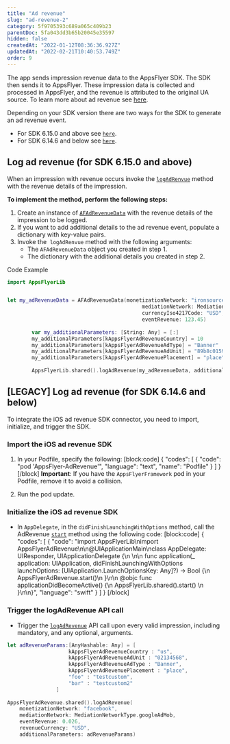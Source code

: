 ```yaml
---
title: "Ad revenue"
slug: "ad-revenue-2"
category: 5f9705393c689a065c409b23
parentDoc: 5fa043dd3b65b20045e35597
hidden: false
createdAt: "2022-01-12T08:36:36.927Z"
updatedAt: "2022-02-21T10:40:53.749Z"
order: 9
---
```

The app sends impression revenue data to the AppsFlyer SDK. The SDK then sends it to AppsFlyer. These impression data is collected and processed in AppsFlyer, and the revenue is attributed to the original UA source. To learn more about ad revenue see [here](https://support.appsflyer.com/hc/en-us/articles/217490046#connect-to-ad-revenue-integrated-partners).

Depending on your SDK version there are two ways for the SDK to generate an ad revenue event.

- For SDK 6.15.0 and above see [`here`](#log-ad-revenue-for-sdk-6150-and-above).
- For SDK 6.14.6 and below see [`here`](#log-ad-revenue-for-sdk-6146-and-below).

## Log ad revenue (for SDK 6.15.0 and above)

When an impression with revenue occurs invoke the [`logAdRenvue`](doc:ios-sdk-reference-appsflyerlib#logadrevenue) method with the revenue details of the impression.  

**To implement the method, perform the following steps:**

1. Create an instance of [`AFAdRevenueData`](doc:ios-sdk-reference-appsflyerlib#afadrevenuedata) with the revenue details of the impression to be logged.  
2. If you want to add additional details to the ad revenue event, populate a dictionary with key-value pairs.
3. Invoke the  `logAdRenvue` method with the following arguments:
    - The `AFAdRevenueData` object you created in step 1.
    - The dictionary with the additional details you created in step 2.

Code Example

```swift
import AppsFlyerLib


let my_adRevenueData = AFAdRevenueData(monetizationNetwork: "ironsource",
                                            mediationNetwork: MediationNetworkType.googleAdMob,
                                            currencyIso4217Code: "USD",
                                            eventRevenue: 123.45)
        
        var my_additionalParameters: [String: Any] = [:]
        my_additionalParameters[kAppsFlyerAdRevenueCountry] = 10
        my_additionalParameters[kAppsFlyerAdRevenueAdType] = "Banner"
        my_additionalParameters[kAppsFlyerAdRevenueAdUnit] = "89b8c0159a50ebd1"
        my_additionalParameters[kAppsFlyerAdRevenuePlacement] = "place"
        
        AppsFlyerLib.shared().logAdRevenue(my_adRevenueData, additionalParameters: my_additionalParameters)
```
## [LEGACY] Log ad revenue (for SDK 6.14.6 and below)

To integrate the iOS ad revenue SDK connector, you need to import, initialize, and trigger the SDK.

### Import the iOS ad revenue SDK

1. In your Podfile, specify the following: 
[block:code]
{
  "codes": [
    {
      "code": "pod 'AppsFlyer-AdRevenue'",
      "language": "text",
      "name": "Podfile"
    }
  ]
}
[/block]
**Important**: If you have the `AppsFlyerFramework` pod in your Podfile, remove it to avoid a collision.

2. Run the pod update.

### Initialize the iOS ad revenue SDK

- In `AppDelegate`, in the `didFinishLaunchingWithOptions` method, call the AdRevenue [`start`](https://dev.appsflyer.com/hc/docs/appsflyeradrevenue-1#start) method using the following code:
[block:code]
{
  "codes": [
    {
      "code": "import AppsFlyerLib\nimport AppsFlyerAdRevenue\n\n@UIApplicationMain\nclass AppDelegate: UIResponder, UIApplicationDelegate {\n  \n\n    func application(_ application: UIApplication, didFinishLaunchingWithOptions launchOptions: [UIApplication.LaunchOptionsKey: Any]?) -> Bool {\n       AppsFlyerAdRevenue.start()\n    }\n\n     @objc func applicationDidBecomeActive() {\n        AppsFlyerLib.shared().start()        \n    }\n\n}",
      "language": "swift"
    }
  ]
}
[/block]
### Trigger the logAdRevenue API call

- Trigger the [`logAdRevenue`](https://dev.appsflyer.com/hc/docs/appsflyeradrevenue-1#logadrevenue) API call upon every valid impression, including mandatory, and any optional, arguments.

```swift
let adRevenueParams:[AnyHashable: Any] = [
                    kAppsFlyerAdRevenueCountry : "us",
                    kAppsFlyerAdRevenueAdUnit : "02134568",
                    kAppsFlyerAdRevenueAdType : "Banner",
                    kAppsFlyerAdRevenuePlacement : "place",
                    "foo" : "testcustom",
                    "bar" : "testcustom2"
                ]
                
AppsFlyerAdRevenue.shared().logAdRevenue(
    monetizationNetwork: "facebook",
    mediationNetwork: MediationNetworkType.googleAdMob,
    eventRevenue: 0.026,
    revenueCurrency: "USD",
    additionalParameters: adRevenueParams)
```
